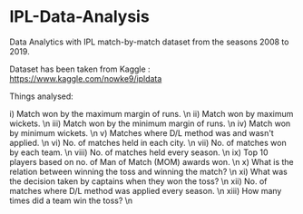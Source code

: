 # IPL-Data-Analysis

Data Analytics with IPL match-by-match dataset from the seasons 2008 to 2019.

Dataset has been taken from Kaggle : https://www.kaggle.com/nowke9/ipldata

Things analysed:

i) Match won by the maximum margin of runs. \n
ii) Match won by maximum wickets. \n
iii) Match won by the minimum margin of runs. \n
iv) Match won by minimum wickets. \n
v) Matches where D/L method was and wasn't applied. \n
vi) No. of matches held in each city. \n
vii) No. of matches won by each team. \n
viii) No. of matches held every season. \n
ix) Top 10 players based on no. of Man of Match (MOM) awards won. \n
x) What is the relation between winning the toss and winning the match? \n
xi) What was the decision taken by captains when they won the toss? \n
xii) No. of matches where D/L method was applied every season. \n
xiii) How many times did a team win the toss? \n
